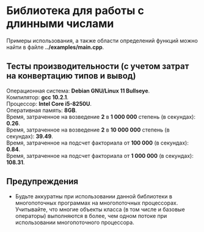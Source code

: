 # Библиотека для работы с длинными числами
Примеры использования, а также области определений функций можно найти в файле **../examples/main.cpp**.<br>
## Тесты производительности (с учетом затрат на конвертацию типов и вывод)
Операционная система: **Debian GNU/Linux 11 Bullseye**.<br>
Компилятор: **gcc 10.2.1**.<br>
Процессор: **Intel Core i5-8250U**.<br>
Оперативная память: **8GB**.<br>
Время, затраченное на возведение **2** в **1 000 000** степень (в секундах): **0.26**.<br>
Время, затраченное на возведение **2** в **10 000 000** степень (в секундах): **39.49**.<br>
Время, затраченное на подсчет факториала от **100 000** (в секундах): **0.84**.<br>
Время, затраченное на подсчет факториала от **1 000 000** (в секундах): **108.31**.<br>
## Предупреждения
* Будьте аккуратны при использовании данной библиотеки в многопоточных программах на многопоточных процессорах. Учитывайте, что многие объекты класса (в том числе и базовые операторы) выполняются в более, чем одном потоке при использовании многопоточного процессора.